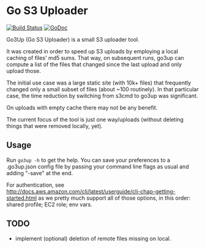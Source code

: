 # Go S3 Uploader

[![Build Status](https://travis-ci.org/alexaandru/go3up.png?branch=master)](https://travis-ci.org/alexaandru/go3up)
[![GoDoc](https://godoc.org/github.com/alexaandru/go3up?status.png)](https://godoc.org/github.com/alexaandru/go3up)

Go3Up (Go S3 Uploader) is a small S3 uploader tool.

It was created in order to speed up S3 uploads by employing a local caching of files' md5 sums.
That way, on subsequent runs, go3up can compute a list of the files that changed since the
last upload and only upload those.

The initial use case was a large static site (with 10k+ files) that frequently changed only
a small subset of files (about ~100 routinely). In that particular case, the time reduction by
switching from s3cmd to go3up was significant.

On uploads with empty cache there may not be any benefit.

The current focus of the tool is just one way/uploads (without deleting things that were removed
locally, yet).

## Usage

Run `go3up -h` to get the help. You can save your preferences to a .go3up.json config file by
passing your command line flags as usual and adding "-save" at the end.

For authentication, see http://docs.aws.amazon.com/cli/latest/userguide/cli-chap-getting-started.html
as we pretty much support all of those options, in this order: shared profile; EC2 role; env vars.

## TODO

 - implement (optional) deletion of remote files missing on local.
